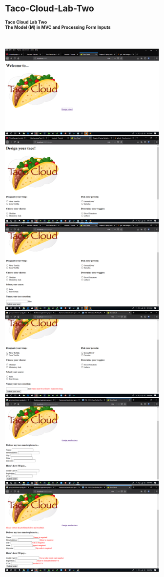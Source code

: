 # Taco-Cloud-Lab-Two
<b>Taco Cloud Lab Two<b/>
<br />
The Model (M) in MVC and Processing Form Inputs <br />

<br /><br />
<p align="center">
  <img src="https://github.com/Abrahamsiasy/Taco-Cloud-Lab-Two/blob/master/Screen%20Capture/Lab%20II%20pic%201%20-taco_cloud.png" title=" 	Lab II pic 1 -taco_cloud.png" alt="Lab II pic 2 -taco_cloud.png">
 <br /> <img src="https://github.com/Abrahamsiasy/Taco-Cloud-Lab-Two/blob/master/Screen%20Capture/Lab%20II%20pic%202%20-taco_cloud.png" alt="Lab II pic 2 -taco_cloud.png">
  <br />
    <img src="https://github.com/Abrahamsiasy/Taco-Cloud-Lab-Two/blob/master/Screen%20Capture/Lab%20II%20pic%203%20-taco_cloud.png" alt="Lab II pic 3 -taco_cloud.png">



  <img src="https://github.com/Abrahamsiasy/Taco-Cloud-Lab-Two/blob/master/Screen%20Capture/Lab%20II%20pic%204%20-taco_cloud.png" title=" 	Lab II pic 4 -taco_cloud.png" alt="Lab II pic 4 -taco_cloud.png">
 <br /> <img src="https://github.com/Abrahamsiasy/Taco-Cloud-Lab-Two/blob/master/Screen%20Capture/Lab%20II%20pic%205%20-taco_cloud.png" alt="Lab II pic 5 -taco_cloud.png">
  <br />
    <img src="https://github.com/Abrahamsiasy/Taco-Cloud-Lab-Two/blob/master/Screen%20Capture/Lab%20II%20pic%206%20-taco_cloud.png" alt="Lab II pic 6 -taco_cloud.png">

</p>

